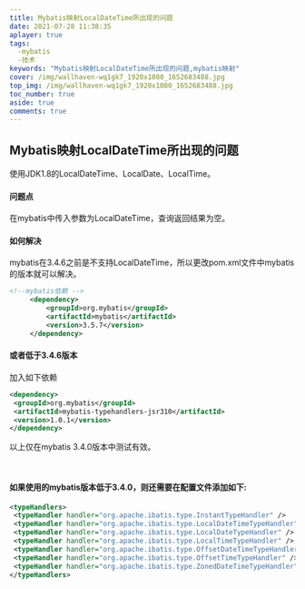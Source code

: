 ```yaml
---
title: Mybatis映射LocalDateTime所出现的问题
date: 2021-07-28 11:38:35
aplayer: true
tags:
  -mybatis
  -技术
keywords: "Mybatis映射LocalDateTime所出现的问题,mybatis映射"
cover: /img/wallhaven-wq1gk7_1920x1080_1652683488.jpg
top_img: /img/wallhaven-wq1gk7_1920x1080_1652683488.jpg
toc_number: true
aside: true
comments: true
---
```

  ## **Mybatis映射LocalDateTime所出现的问题**

 使用JDK1.8的LocalDateTime、LocalDate、LocalTime。

#### **问题点**

在mybatis中传入参数为LocalDateTime，查询返回结果为空。

#### **如何解决**

   mybatis在3.4.6之前是不支持LocalDateTime，所以更改pom.xml文件中mybatis的版本就可以解决。

   ```xml
   <!--mybatis依赖 -->
   		<dependency>
   			<groupId>org.mybatis</groupId>
   			<artifactId>mybatis</artifactId>
   			<version>3.5.7</version>
   		</dependency>
   ```

#### **或者低于3.4.6版本**

   加入如下依赖

   ```xml
   <dependency>
   	<groupId>org.mybatis</groupId>
   	<artifactId>mybatis-typehandlers-jsr310</artifactId>
   	<version>1.0.1</version>
   </dependency>
   ```

   以上仅在mybatis 3.4.0版本中测试有效。

   ​	

#### **如果使用的mybatis版本低于3.4.0，则还需要在配置文件添加如下:**

   ```xml
   <typeHandlers>
   	<typeHandler handler="org.apache.ibatis.type.InstantTypeHandler" />
   	<typeHandler handler="org.apache.ibatis.type.LocalDateTimeTypeHandler" />
   	<typeHandler handler="org.apache.ibatis.type.LocalDateTypeHandler" />
   	<typeHandler handler="org.apache.ibatis.type.LocalTimeTypeHandler" />
   	<typeHandler handler="org.apache.ibatis.type.OffsetDateTimeTypeHandler" />
   	<typeHandler handler="org.apache.ibatis.type.OffsetTimeTypeHandler" />
   	<typeHandler handler="org.apache.ibatis.type.ZonedDateTimeTypeHandler" />
   </typeHandlers>
   ```

   

   

